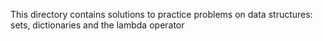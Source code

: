 This directory contains solutions to practice problems on data structures: sets, dictionaries and the lambda operator
